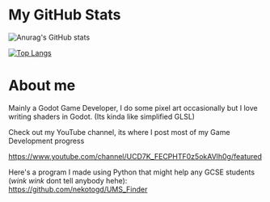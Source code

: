 # My GitHub Stats

![Anurag's GitHub stats](https://github-readme-stats.vercel.app/api?username=nekotogd&show_icons=true&theme=discord_old_blurple)

[![Top Langs](https://github-readme-stats.vercel.app/api/top-langs/?username=nekotogd&theme=discord_old_blurple&layout=compact)](https://github.com/anuraghazra/github-readme-stats)

<h1>About me</h1>

Mainly a Godot Game Developer, I do some pixel art occasionally but I love writing shaders in Godot. (Its kinda like simplified GLSL)

Check out my YouTube channel, its where I post most of my Game Development progress

https://www.youtube.com/channel/UCD7K_FECPHTF0z5okAVlh0g/featured

Here's a program I made using Python that might help any GCSE students (*wink wink* dont tell anybody hehe): https://github.com/nekotogd/UMS_Finder

